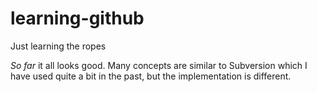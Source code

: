 # learning-github
Just learning the ropes

*So far* it all looks good. Many concepts are similar to Subversion which I have used quite a bit in the past, but the implementation is different.

